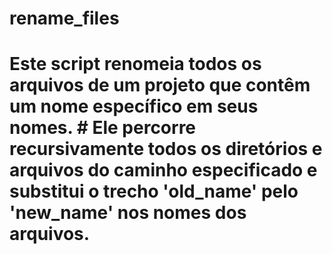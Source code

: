 # rename_files
# Este script renomeia todos os arquivos de um projeto que contêm um nome específico em seus nomes. # Ele percorre recursivamente todos os diretórios e arquivos do caminho especificado e substitui o trecho 'old_name' pelo 'new_name' nos nomes dos arquivos.
